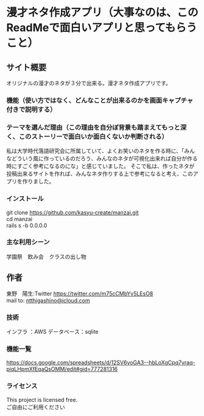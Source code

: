 # 漫才ネタ作成アプリ（大事なのは、このReadMeで面白いアプリと思ってもらうこと）

## サイト概要
オリジナルの漫才のネタが３分で出来る。漫才ネタ作成アプリです。

### 機能（使い方ではなく、どんなことが出来るのかを画面キャプチャ付きで説明する）


### テーマを選んだ理由（この理由を自分ぼ背景も踏まえてもっと深く、このストーリーで面白いか面白くないか判断される）
私は大学時代落語研究会に所属していて、よくお笑いのネタを作る時に、「みんなどういう風に作っているのだろう、みんなのネタが可視化出来れば自分が作る時にすごく参考になるのにな」と感じていました。
そこで私は、作ったネタが投稿出来るサイトを作れば、みんなネタ作りする上で参考になると考え、このアプリを作りました。

### インストール
git clone https://github.com/kasyu-create/manzai.git  
cd manzai  
rails s -b 0.0.0.0

### 主な利用シーン
学園祭　飲み会　クラスの出し物

## 作者
東野　陽生:Twitter https://twitter.com/m75cCMbYv5LEsO8  
mail to: ntthigashino@icloud.com

### 技術
インフラ   ：AWS
データベース：sqlite


### 機能一覧
https://docs.google.com/spreadsheets/d/12SV6yoGA3--hbLoXgCpq7yraq-piqLHpmXfEqaQsOMM/edit#gid=777281316

### ライセンス
This project is licensed free.  
ご自由にご利用ください
